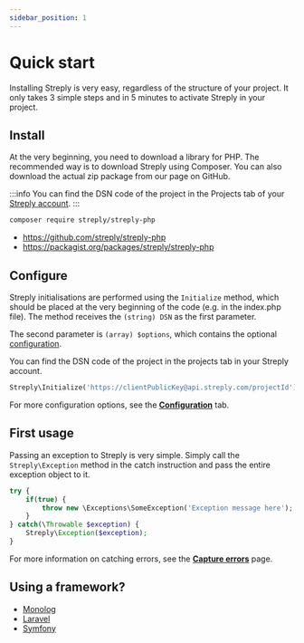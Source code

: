 ```yaml
---
sidebar_position: 1
---
```


# Quick start

Installing Streply is very easy, regardless of the structure of your project. It only takes 3 simple steps and in 5 minutes to activate Streply in your project.

## Install

At the very beginning, you need to download a library for PHP. The recommended way is to download Streply using Composer. You can also download the actual zip package from our page on GitHub.

:::info
You can find the DSN code of the project in the Projects tab of your [Streply account](https://app.streply.com/projects).
:::

```bash
composer require streply/streply-php
```

- https://github.com/streply/streply-php
- https://packagist.org/packages/streply/streply-php

## Configure

Streply initialisations are performed using the `Initialize` method, which should be placed at the very beginning of the code (e.g. in the index.php file). The method receives the `(string) DSN` as the first parameter.

The second parameter is `(array) $options`, which contains the optional [configuration](configuration).

You can find the DSN code of the project in the projects tab in your Streply account.

```php
Streply\Initialize('https://clientPublicKey@api.streply.com/projectId');
```

For more configuration options, see the [**Configuration**](configuration) tab.

## First usage

Passing an exception to Streply is very simple. Simply call the `Streply\Exception` method in the catch instruction and pass the entire exception object to it.

```php {8} title="PHP"
try {
    if(true) {
        throw new \Exceptions\SomeException('Exception message here');
    }
} catch(\Throwable $exception) {
    Streply\Exception($exception);
}
```

For more information on catching errors, see the [**Capture errors**](capture-events/errors) page.

## Using a framework?
- [Monolog](frameworks/monolog)
- [Laravel](frameworks/laravel)
- [Symfony](frameworks/symfony)